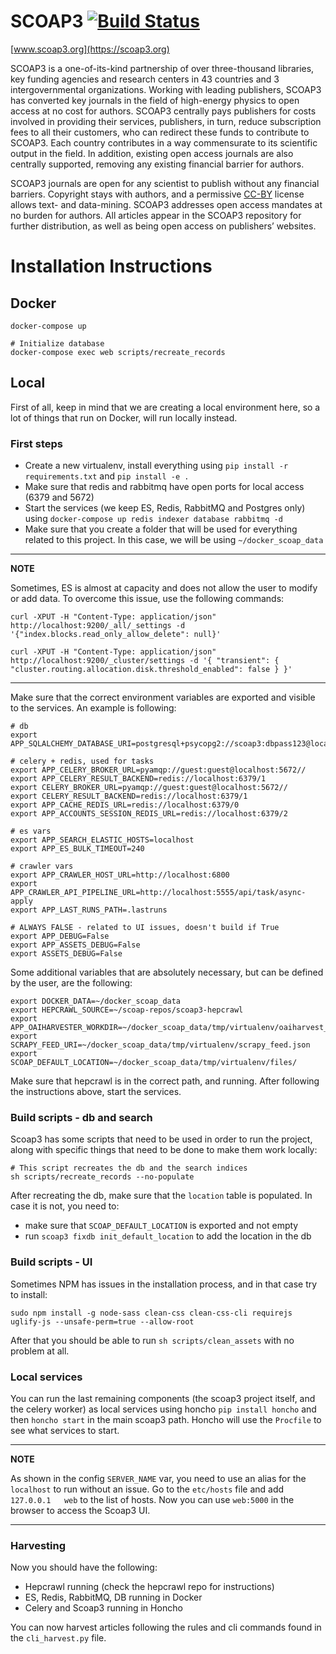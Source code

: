 # SCOAP3 [![Build Status](https://travis-ci.org/SCOAP3/scoap3-next.svg?branch=master)](https://travis-ci.org/SCOAP3/scoap3-next)
[www.scoap3.org](https://scoap3.org)

SCOAP3 is a one-of-its-kind partnership of over three-thousand libraries, key funding agencies and research centers in 43 countries and 3 intergovernmental organizations. Working with leading publishers, SCOAP3 has converted key journals in the field of high-energy physics to open access at no cost for authors. SCOAP3 centrally pays publishers for costs involved in providing their services, publishers, in turn, reduce subscription fees to all their customers, who can redirect these funds to contribute to SCOAP3. Each country contributes in a way commensurate to its scientific output in the field. In addition, existing open access journals are also centrally supported, removing any existing financial barrier for authors.

SCOAP3 journals are open for any scientist to publish without any financial barriers. Copyright stays with authors, and a permissive [CC-BY](https://creativecommons.org/licenses/by/4.0/) license allows text- and data-mining. SCOAP3 addresses open access mandates at no burden for authors. All articles appear in the SCOAP3 repository for further distribution, as well as being open access on publishers’ websites.

 # Installation Instructions

## Docker

```shell
docker-compose up

# Initialize database
docker-compose exec web scripts/recreate_records

```
## Local

 First of all, keep in mind that we are creating a local environment here, so a lot of things that run on Docker,
 will run locally instead.

 ### First steps
 * Create a new virtualenv, install everything using `pip install -r requirements.txt` and `pip install -e .`
 * Make sure that redis and rabbitmq have open ports for local access (6379 and 5672)
 * Start the services (we keep ES, Redis, RabbitMQ and Postgres only) using `docker-compose up redis indexer database rabbitmq -d`
 * Make sure that you create a folder that will be used for everything related to this project. In this case, we will be using `~/docker_scoap_data`

 ---
 **NOTE**

 Sometimes, ES is almost at capacity and does not allow the user to modify or add data.
 To overcome this issue, use the following commands:

 ```shell
 curl -XPUT -H "Content-Type: application/json" http://localhost:9200/_all/_settings -d '{"index.blocks.read_only_allow_delete": null}'

 curl -XPUT -H "Content-Type: application/json" http://localhost:9200/_cluster/settings -d '{ "transient": { "cluster.routing.allocation.disk.threshold_enabled": false } }'
 ```

 ---

 Make sure that the correct environment variables are exported and visible to the services. An example is following:

 ```shell
 # db
 export APP_SQLALCHEMY_DATABASE_URI=postgresql+psycopg2://scoap3:dbpass123@localhost:5432/scoap3

 # celery + redis, used for tasks
 export APP_CELERY_BROKER_URL=pyamqp://guest:guest@localhost:5672//
 export APP_CELERY_RESULT_BACKEND=redis://localhost:6379/1
 export CELERY_BROKER_URL=pyamqp://guest:guest@localhost:5672//
 export CELERY_RESULT_BACKEND=redis://localhost:6379/1
 export APP_CACHE_REDIS_URL=redis://localhost:6379/0
 export APP_ACCOUNTS_SESSION_REDIS_URL=redis://localhost:6379/2

 # es vars
 export APP_SEARCH_ELASTIC_HOSTS=localhost
 export APP_ES_BULK_TIMEOUT=240

 # crawler vars
 export APP_CRAWLER_HOST_URL=http://localhost:6800
 export APP_CRAWLER_API_PIPELINE_URL=http://localhost:5555/api/task/async-apply
 export APP_LAST_RUNS_PATH=.lastruns

 # ALWAYS FALSE - related to UI issues, doesn't build if True
 export APP_DEBUG=False
 export APP_ASSETS_DEBUG=False
 export ASSETS_DEBUG=False
 ```

 Some additional variables that are absolutely necessary, but can be defined by the user, are the following:

 ```shell
 export DOCKER_DATA=~/docker_scoap_data
 export HEPCRAWL_SOURCE=~/scoap-repos/scoap3-hepcrawl
 export APP_OAIHARVESTER_WORKDIR=~/docker_scoap_data/tmp/virtualenv/oaiharvest_workdir
 export SCRAPY_FEED_URI=~/docker_scoap_data/tmp/virtualenv/scrapy_feed.json
 export SCOAP_DEFAULT_LOCATION=~/docker_scoap_data/tmp/virtualenv/files/
 ```

 Make sure that hepcrawl is in the correct path, and running. After following the instructions above, start the services.


 ### Build scripts - db and search

 Scoap3 has some scripts that need to be used in order to run the project, along with specific things that need to be done to make them work locally:

 ```shell
 # This script recreates the db and the search indices
 sh scripts/recreate_records --no-populate
 ```

 After recreating the db, make sure that the `location` table is populated. In case it is not, you need to:

 * make sure that `SCOAP_DEFAULT_LOCATION` is exported and not empty
 * run `scoap3 fixdb init_default_location` to add the location in the db


 ### Build scripts - UI

 Sometimes NPM has issues in the installation process, and in that case try to install:

 ```shell
 sudo npm install -g node-sass clean-css clean-css-cli requirejs uglify-js --unsafe-perm=true --allow-root
 ```

 After that you should be able to run `sh scripts/clean_assets` with no problem at all.


 ### Local services

 You can run the last remaining components (the scoap3 project itself, and the celery worker) as
 local services using honcho `pip install honcho` and then `honcho start` in the main scoap3 path.
 Honcho will use the `Procfile` to see what services to start.

 ---
 **NOTE**

 As shown in the config `SERVER_NAME` var, you need to use an alias for the `localhost` to run without an issue.
 Go to the `etc/hosts` file and add `127.0.0.1   web` to the list of hosts. Now you can use `web:5000` in the browser to access
 the Scoap3 UI.

 ---

 ### Harvesting

 Now you should have the following:

 * Hepcrawl running (check the hepcrawl repo for instructions)
 * ES, Redis, RabbitMQ, DB running in Docker
 * Celery and Scoap3 running in Honcho

 You can now harvest articles following the rules and cli commands found in the `cli_harvest.py` file.
